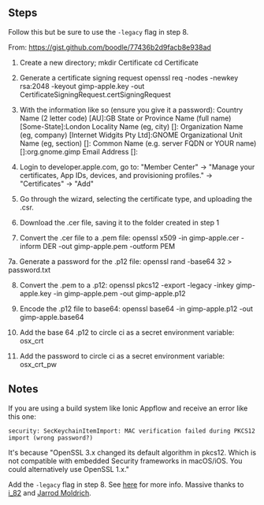 ## Steps

Follow this but be sure to use the `-legacy` flag in step 8.

From:
<https://gist.github.com/boodle/77436b2d9facb8e938ad>

1. Create a new directory;
 mkdir Certificate
 cd Certificate

2. Generate a certificate signing request
 openssl req -nodes -newkey rsa:2048 -keyout gimp-apple.key -out CertificateSigningRequest.certSigningRequest

3. With the information like so (ensure you give it a password):
 Country Name (2 letter code) [AU]:GB
 State or Province Name (full name) [Some-State]:London
 Locality Name (eg, city) []:
 Organization Name (eg, company) [Internet Widgits Pty Ltd]:GNOME
 Organizational Unit Name (eg, section) []:
 Common Name (e.g. server FQDN or YOUR name) []:org.gnome.gimp
 Email Address []:

4. Login to developer.apple.com, go to:
 "Member Center" -> "Manage your certificates, App IDs, devices, and provisioning profiles." -> "Certificates" -> "Add"

5. Go through the wizard, selecting the certificate type, and uploading the .csr.

6. Download the .cer file, saving it to the folder created in step 1

7. Convert the .cer file to a .pem file:
 openssl x509 -in gimp-apple.cer -inform DER -out gimp-apple.pem -outform PEM

7a. Generate a password for the .p12 file:
 openssl rand -base64 32 > password.txt

8. Convert the .pem to a .p12:
 openssl pkcs12 -export -legacy -inkey gimp-apple.key -in gimp-apple.pem -out gimp-apple.p12

9. Encode the .p12 file to base64:
 openssl base64 -in gimp-apple.p12 -out gimp-apple.base64

10. Add the base 64 .p12 to circle ci as a secret environment variable:
 osx_crt

11. Add the password to circle ci as a secret environment variable:
 osx_crt_pw

## Notes

If you are using a build system like Ionic Appflow and receive an error like this one:

```
security: SecKeychainItemImport: MAC verification failed during PKCS12 import (wrong password?)
```

It's because "OpenSSL 3.x changed its default algorithm in pkcs12. Which is not compatible with embedded Security frameworks in macOS/iOS. You could alternatively use OpenSSL 1.x."

Add the `-legacy` flag in step 8. See [here](https://stackoverflow.com/a/70656724) for more info. Massive thanks to [i_82](https://stackoverflow.com/users/5227717/i-82) and [Jarrod Moldrich](https://stackoverflow.com/users/2064098/jarrod-moldrich).
